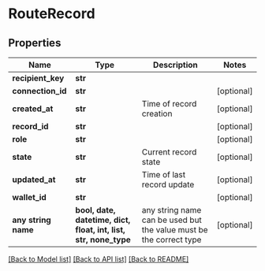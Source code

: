 # RouteRecord


## Properties
Name | Type | Description | Notes
------------ | ------------- | ------------- | -------------
**recipient_key** | **str** |  | 
**connection_id** | **str** |  | [optional] 
**created_at** | **str** | Time of record creation | [optional] 
**record_id** | **str** |  | [optional] 
**role** | **str** |  | [optional] 
**state** | **str** | Current record state | [optional] 
**updated_at** | **str** | Time of last record update | [optional] 
**wallet_id** | **str** |  | [optional] 
**any string name** | **bool, date, datetime, dict, float, int, list, str, none_type** | any string name can be used but the value must be the correct type | [optional]

[[Back to Model list]](../README.md#documentation-for-models) [[Back to API list]](../README.md#documentation-for-api-endpoints) [[Back to README]](../README.md)



